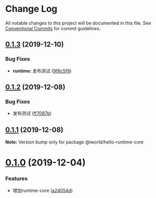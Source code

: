 # Change Log

All notable changes to this project will be documented in this file.
See [Conventional Commits](https://conventionalcommits.org) for commit guidelines.

## [0.1.3](https://github.com/tutuxxx/public-project-best-practices/compare/v0.1.2...v0.1.3) (2019-12-10)


### Bug Fixes

* **runtime:** 发布测试 ([9f8c5f9](https://github.com/tutuxxx/public-project-best-practices/commit/9f8c5f93ca635858df2013a8d56c17be0d4d28c9))





## [0.1.2](https://github.com/tutuxxx/public-project-best-practices/compare/v0.1.1...v0.1.2) (2019-12-08)


### Bug Fixes

* 发布测试 ([ff7087b](https://github.com/tutuxxx/public-project-best-practices/commit/ff7087b87670635978688b490cd55cca290167bd))





## [0.1.1](https://github.com/tutuxxx/public-project-best-practices/compare/v0.1.0...v0.1.1) (2019-12-08)

**Note:** Version bump only for package @iworld/hello-runtime-core





# [0.1.0](https://github.com/tutuxxx/public-project-best-practices/compare/v0.1.0-beta.2...v0.1.0) (2019-12-04)


### Features

* 增加runtime-core ([a24054d](https://github.com/tutuxxx/public-project-best-practices/commit/a24054d1ec5dd6754e7b1145156cf45567f9cd5b))
